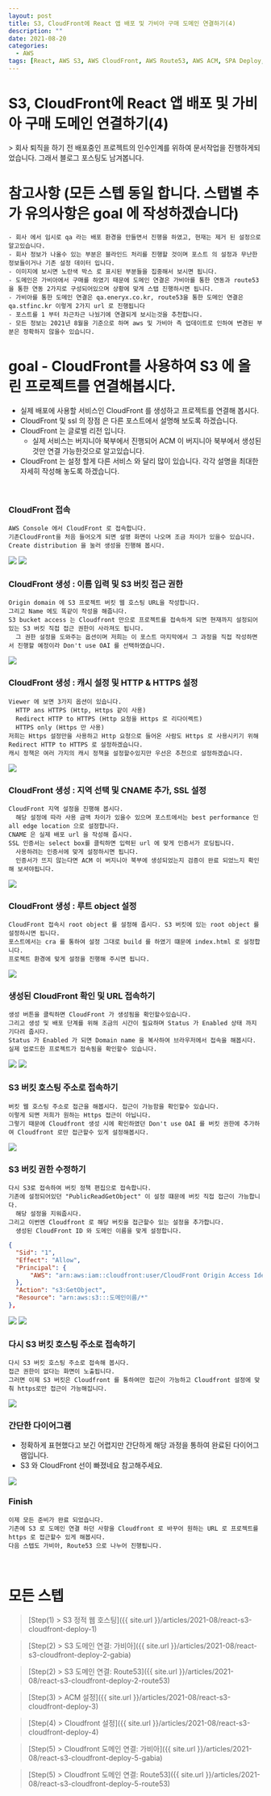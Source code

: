 ```yaml
---
layout: post
title: S3, CloudFront에 React 앱 배포 및 가비아 구매 도메인 연결하기(4)
description: ""
date: 2021-08-20
categories:
  - AWS
tags: [React, AWS S3, AWS CloudFront, AWS Route53, AWS ACM, SPA Deploy, Gabia]
---
```


# S3, CloudFront에 React 앱 배포 및 가비아 구매 도메인 연결하기(4)
<div class="gap-15"></div>
> 회사 퇴직을 하기 전 배포중인 프로젝트의 인수인계를 위하여 문서작업을 진행하게되었습니다. 그래서 블로그 포스팅도 남겨봅니다.

<div class="gap-15"></div>

# 참고사항 (모든 스텝 동일 합니다. 스탭별 추가 유의사항은 goal 에 작성하겠습니다)
```text
- 회사 에서 임시로 qa 라는 배포 환경을 만들면서 진행을 하였고, 현재는 제거 된 설정으로 알고있습니다.
- 회사 정보가 나올수 있는 부분은 블라인드 처리를 진행할 것이며 포스트 의 설정과 무난한 정보들이거나 기존 설정 데이터 입니다.
- 이미지에 보시면 노란색 박스 로 표시된 부분들을 집중해서 보시면 됩니다.
- 도메인은 가비아에서 구매를 하였기 때문에 도메인 연결은 가비아를 통한 연동과 route53 을 통한 연동 2가지로 구성되어있으며 상황에 맞게 스탭 진행하시면 됩니다.
- 가비아를 통한 도메인 연결은 qa.eneryx.co.kr, route53을 통한 도메인 연결은 qa.stfinc.kr 이렇게 2가지 url 로 진행됩니다
- 포스트를 1 부터 차근차근 나눴기에 연결되게 보시는것을 추천합니다.
- 모든 정보는 2021년 8월을 기준으로 하며 aws 및 가비아 측 업데이트로 인하여 변경된 부분은 정확하지 않을수 있습니다.
```
<div class="gap-15"></div>

# goal - CloudFront를 사용하여 S3 에 올린 프로젝트를 연결해봅시다.

- 실제 배포에 사용할 서비스인 CloudFront 를 생성하고 프로젝트를 연결해 봅시다.
- CloudFront 및 ssl 의 장점 은 다른 포스트에서 설명해 보도록 하겠습니다.
- CloudFront 는 글로벌 리전 입니다. 
  - 실제 서비스는 버지니아 북부에서 진행되어 ACM 이 버지니아 북부에서 생성된것만 연결 가능한것으로 알고있습니다.
- CloudFront 는 설정 할게 다른 서비스 와 달리 많이 있습니다. 각각 설명을 최대한 자세히 작성해 놓도록 하겠습니다.
<br>

### CloudFront 접속

```
AWS Console 에서 CloudFront 로 접속합니다.
기존CloudFront을 처음 들어오게 되면 설명 화면이 나오며 조금 차이가 있을수 있습니다.
Create distribution 을 눌러 생성을 진행해 봅시다.
```

<img src="{{ site.url }}/assets/image/2021-08-20-react-s3-cloudfront-deploy-4/image1.png" class="col-12" />
<img src="{{ site.url }}/assets/image/2021-08-20-react-s3-cloudfront-deploy-4/image2.png" class="col-12" />
<br>

### CloudFront 생성 : 이름 입력 및 S3 버킷 접근 권한

```
Origin domain 에 S3 프로젝트 버킷 웹 호스팅 URL을 작성합니다.
그리고 Name 에도 똑같이 작성을 해줍니다.
S3 bucket access 는 Cloudfront 만으로 프로젝트를 접속하게 되면 현재까지 설정되어있는 S3 버킷 직접 접근 권한이 사라져도 됩니다.
  그 권한 설정을 도와주는 옵션이며 저희는 이 포스트 마지막에서 그 과정을 직접 작성하면서 진행할 예정이라 Don't use OAI 를 선택하였습니다.
```

<img src="{{ site.url }}/assets/image/2021-08-20-react-s3-cloudfront-deploy-4/image3.png" class="col-12" />
<br>

### CloudFront 생성 : 캐시 설정 및 HTTP & HTTPS 설정

```
Viewer 에 보면 3가지 옵션이 있습니다.
  HTTP ans HTTPS (Http, Https 같이 사용)
  Redirect HTTP to HTTPS (Http 요청을 Https 로 리다이렉트)
  HTTPS only (Https 만 사용)
저희는 Https 설정만을 사용하고 Http 요청으로 들어온 사람도 Https 로 사용시키기 위해 Redirect HTTP to HTTPS 로 설정하겠습니다.
캐시 정책은 여러 가지의 캐시 정책을 설정할수있지만 우선은 추천으로 설정하겠습니다.
```

<img src="{{ site.url }}/assets/image/2021-08-20-react-s3-cloudfront-deploy-4/image5.png" class="col-12" />
<br>

### CloudFront 생성 : 지역 선택 및 CNAME 추가, SSL 설정

```
CloudFront 지역 설정을 진행해 봅시다.
  해당 설정에 따라 사용 금액 차이가 있을수 있으며 포스트에서는 best performance 인 all edge location 으로 설정합니다.
CNAME 은 실제 배포 url 을 작성해 줍시다.
SSL 인증서는 select box를 클릭하면 입력된 url 에 맞게 인증서가 로딩됩니다.
  사용하려는 인증서에 맞게 설정하시면 됩니다.
  인증서가 뜨지 않는다면 ACM 이 버지니아 북부에 생성되었는지 검증이 완료 되었느지 확인해 보셔야됩니다.
```

<img src="{{ site.url }}/assets/image/2021-08-20-react-s3-cloudfront-deploy-4/image7.png" class="col-12" />
<br>

### CloudFront 생성 : 루트 object 설정

```
CloudFront 접속시 root object 를 설정해 줍시다. S3 버킷에 있는 root object 를 설정하시면 됩니다.
포스트에서는 cra 를 통하여 설정 그대로 build 를 하였기 떄문에 index.html 로 설정합니다.
프로젝트 환경에 맞게 설정을 진행해 주시면 됩니다.
```

<img src="{{ site.url }}/assets/image/2021-08-20-react-s3-cloudfront-deploy-4/image8.png" class="col-12" />
<br>

### 생성된 CloudFront 확인 및 URL 접속하기

```
생성 버튼을 클릭하면 CloudFront 가 생성됨을 확인할수있습니다.
그리고 생성 및 배포 단계를 위해 조금의 시간이 필요하며 Status 가 Enabled 상태 까지 기다려 줍시다.
Status 가 Enabled 가 되면 Domain name 을 복사하여 브라우저에서 접속을 해봅시다.
실제 업로드한 프로젝트가 접속됨을 확인할수 있습니다.
```

<img src="{{ site.url }}/assets/image/2021-08-20-react-s3-cloudfront-deploy-4/image9.png" class="col-12" />
<img src="{{ site.url }}/assets/image/2021-08-20-react-s3-cloudfront-deploy-4/image10.png" class="col-12" />
<br>

### S3 버킷 호스팅 주소로 접속하기

```
버킷 웹 호스팅 주소로 접근을 해봅시다. 접근이 가능함을 확인할수 있습니다.
이렇게 되면 저희가 원하는 Https 접근이 아닙니다.
그렇기 때문에 Cloudfront 생성 시에 확인하였던 Don't use OAI 를 버킷 권한에 추가하여 Cloudfront 로만 접근할수 있게 설정해봅시다.
```

<img src="{{ site.url }}/assets/image/2021-08-20-react-s3-cloudfront-deploy-4/image11.png" class="col-12" />
<br>

### S3 버킷 권한 수정하기

```
다시 S3로 접속하여 버킷 정책 편집으로 접속합니다.
기존에 설정되어있던 "PublicReadGetObject" 이 설정 떄문에 버킷 직접 접근이 가능합니다.
  해당 설정을 지워줍시다.
그리고 이번엔 Cloudfront 로 해당 버킷을 접근할수 있는 설정을 추가합니다.
  생성된 CloudFront ID 와 도메인 이름을 맞게 설정합니다.
```

```json
{
  "Sid": "1",
  "Effect": "Allow",
  "Principal": {
      "AWS": "arn:aws:iam::cloudfront:user/CloudFront Origin Access Identity 클라우드프론트ID"
  },
  "Action": "s3:GetObject",
  "Resource": "arn:aws:s3:::도메인이름/*"
},
```

<img src="{{ site.url }}/assets/image/2021-08-20-react-s3-cloudfront-deploy-4/image12.png" class="col-12" />
<img src="{{ site.url }}/assets/image/2021-08-20-react-s3-cloudfront-deploy-4/image13.png" class="col-12" />
<br>

### 다시 S3 버킷 호스팅 주소로 접속하기

```
다시 S3 버킷 호스팅 주소로 접속해 봅시다.
접근 권한이 없다는 화면이 노출됩니다.
그러면 이제 S3 버킷은 Cloudfront 를 통하여만 접근이 가능하고 Cloudfront 설정에 맞춰 https로만 접근이 가능해집니다.
```

<img src="{{ site.url }}/assets/image/2021-08-20-react-s3-cloudfront-deploy-4/image14.png" class="col-12" />
<br>

### 간단한 다이어그램

- 정확하게 표현했다고 보긴 어렵지만 간단하게 해당 과정을 통하여 완료된 다이어그램입니다.
- S3 와 CloudFront 선이 빠졌네요 참고해주세요.

<img src="{{ site.url }}/assets/image/2021-08-20-react-s3-cloudfront-deploy-4/image15.png" class="col-12">
<br>

### Finish

```text
이제 모든 준비가 완료 되었습니다.
기존에 S3 로 도메인 연결 하던 사항을 Cloudfront 로 바꾸어 원하는 URL 로 프로젝트를 https 로 접근할수 있게 해봅시다.
다음 스텝도 가비아, Route53 으로 나누어 진행됩니다.
```
<br>

# 모든 스텝
<div class="gap-15"></div>

> [Step(1) > S3 정적 웹 호스팅]({{ site.url }}/articles/2021-08/react-s3-cloudfront-deploy-1)

> [Step(2) > S3 도메인 연결: 가비아]({{ site.url }}/articles/2021-08/react-s3-cloudfront-deploy-2-gabia)

> [Step(2) > S3 도메인 연결: Route53]({{ site.url }}/articles/2021-08/react-s3-cloudfront-deploy-2-route53)

> [Step(3) > ACM 설정]({{ site.url }}/articles/2021-08/react-s3-cloudfront-deploy-3)

> [Step(4) > Cloudfront 설정]({{ site.url }}/articles/2021-08/react-s3-cloudfront-deploy-4)

> [Step(5) > Cloudfront 도메인 연결: 가비아]({{ site.url }}/articles/2021-08/react-s3-cloudfront-deploy-5-gabia)

> [Step(5) > Cloudfront 도메인 연결: Route53]({{ site.url }}/articles/2021-08/react-s3-cloudfront-deploy-5-route53)
